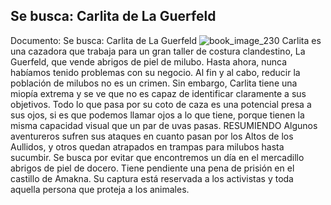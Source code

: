 ## Se busca: Carlita de La Guerfeld
Documento: Se busca: Carlita de La Guerfeld
![book_image_230](https://media.discordapp.net/attachments/1105643336989159555/1105648078100373574/230.jpg)
Carlita es una cazadora que trabaja para un gran taller de costura clandestino, La Guerfeld, que vende abrigos de piel de milubo. Hasta ahora, nunca habíamos tenido problemas con su negocio. Al fin y al cabo, reducir la población de milubos no es un crimen. Sin embargo, Carlita tiene una miopía extrema y se ve que no es capaz de identificar claramente a sus objetivos. Todo lo que pasa por su coto de caza es una potencial presa a sus ojos, si es que podemos llamar ojos a lo que tiene, porque tienen la misma capacidad visual que un par de uvas pasas.
RESUMIENDO
Algunos aventureros sufren sus ataques en cuanto pasan por los Altos de los Aullidos, y otros quedan atrapados en trampas para milubos hasta sucumbir.
Se busca por evitar que encontremos un día en el mercadillo abrigos de piel de docero.
Tiene pendiente una pena de prisión en el castillo de Amakna.
Su captura está reservada a los activistas y toda aquella persona que proteja a los animales.
